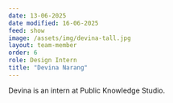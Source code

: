```yaml
---
date: 13-06-2025
date modified: 16-06-2025
feed: show
image: /assets/img/devina-tall.jpg
layout: team-member
order: 6
role: Design Intern
title: "Devina Narang"
---
```


Devina is an intern at Public Knowledge Studio.